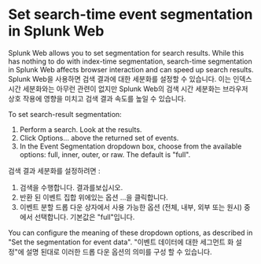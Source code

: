 # Set search-time event segmentation in Splunk Web

Splunk Web allows you to set segmentation for search results. While this has nothing to do with index-time segmentation, search-time segmentation in Splunk Web affects browser interaction and can speed up search results.
Splunk Web을 사용하면 검색 결과에 대한 세분화를 설정할 수 있습니다. 이는 인덱스 시간 세분화와는 아무런 관련이 없지만 Splunk Web의 검색 시간 세분화는 브라우저 상호 작용에 영향을 미치고 검색 결과 속도를 높일 수 있습니다.

To set search-result segmentation:

1. Perform a search. Look at the results.
2. Click Options... above the returned set of events.
3. In the Event Segmentation dropdown box, choose from the available options: full, inner, outer, or raw. The default is "full".

검색 결과 세분화를 설정하려면 :

1. 검색을 수행합니다. 결과를보십시오.
2. 반환 된 이벤트 집합 위에있는 옵션 ...을 클릭합니다.
3. 이벤트 분할 드롭 다운 상자에서 사용 가능한 옵션 (전체, 내부, 외부 또는 원시) 중에서 선택합니다. 기본값은 "full"입니다.

You can configure the meaning of these dropdown options, as described in "Set the segmentation for event data".
"이벤트 데이터에 대한 세그먼트 화 설정"에 설명 된대로 이러한 드롭 다운 옵션의 의미를 구성 할 수 있습니다.
